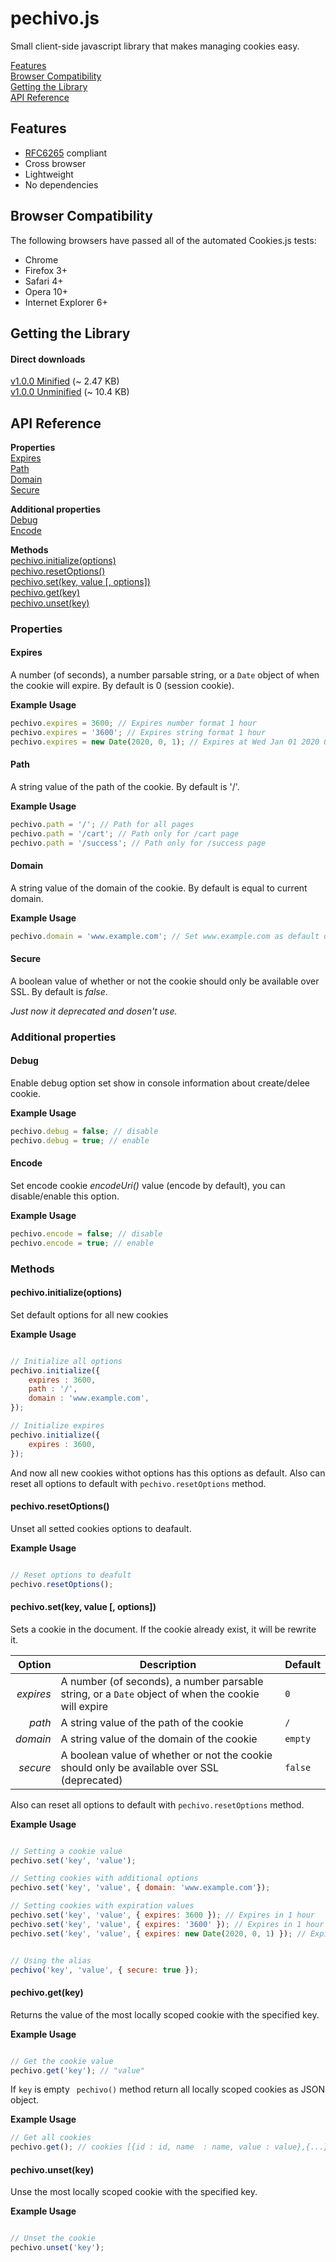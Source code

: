 # pechivo.js

Small client-side javascript library that makes managing cookies easy.

[Features](#features)  
[Browser Compatibility](#browser-compatibility)  
[Getting the Library](#getting-the-library)  
[API Reference](#api-reference)

## Features
- [RFC6265](http://www.rfc-editor.org/rfc/rfc6265.txt) compliant
- Cross browser
- Lightweight
- No dependencies

## Browser Compatibility
The following browsers have passed all of the automated Cookies.js tests:
- Chrome
- Firefox 3+
- Safari 4+
- Opera 10+
- Internet Explorer 6+

## Getting the Library
#### Direct downloads
[v1.0.0 Minified](https://raw.githubusercontent.com/evgv/pechivo/master/src/build/pechivo.min.js) (~ 2.47 KB)                          
[v1.0.0 Unminified](https://raw.githubusercontent.com/evgv/pechivo/master/src/build/pechivo.js) (~ 10.4 KB)


## API Reference

**Properties**  
[Expires](#expires)                                                                                                                   
[Path](#path)                                                                                                                         
[Domain](#domain)                                                                                                                     
[Secure](#secure)                                                                                                                     

**Additional properties**                                                                                                             
[Debug](#debyg)                                                                                                                       
[Encode](#encode)                                                                                                                     

**Methods**  
[pechivo.initialize(options)](#pechivo-initialize)  
[pechivo.resetOptions()](#pechivo-resetoptions)  
[pechivo.set(key, value [, options])](#pechivo-set)  
[pechivo.get(key)](#pechivo-get)  
[pechivo.unset(key)](#pechivo-unset)

### Properties

#### Expires
A number (of seconds), a number parsable string, or a `Date` object of when the cookie will expire. By default is 0 (session cookie).

**Example Usage**
```javascript
pechivo.expires = 3600; // Expires number format 1 hour
pechivo.expires = '3600'; // Expires string format 1 hour
pechivo.expires = new Date(2020, 0, 1); // Expires at Wed Jan 01 2020 00:00:00 GMT+0200
```

#### Path
A string value of the path of the cookie. By default is '/'.

**Example Usage**
```javascript
pechivo.path = '/'; // Path for all pages
pechivo.path = '/cart'; // Path only for /cart page
pechivo.path = '/success'; // Path only for /success page
```

#### Domain
A string value of the domain of the cookie. By default is equal to current domain. 

**Example Usage**
```javascript
pechivo.domain = 'www.example.com'; // Set www.example.com as default domain
```
#### Secure
A boolean value of whether or not the cookie should only be available over SSL. By default is _false_.

_Just now it deprecated and dosen't use._


### Additional properties

#### Debug
Enable debug option set show in console information about create/delee cookie.

**Example Usage**
```javascript
pechivo.debug = false; // disable
pechivo.debug = true; // enable
```
#### Encode
Set encode cookie _encodeUri()_ value (encode by default), you can disable/enable this option.

**Example Usage**
```javascript
pechivo.encode = false; // disable
pechivo.encode = true; // enable
```

### Methods

#### pechivo.initialize(options)

Set default options for all new cookies

**Example Usage**
```javascript

// Initialize all options 
pechivo.initialize({
    expires : 3600, 
    path : '/', 
    domain : 'www.example.com',
});

// Initialize expires
pechivo.initialize({
    expires : 3600, 
});

``` 
And now all new cookies withot options has this options as default.
Also can reset all options to default with `pechivo.resetOptions` method.

#### pechivo.resetOptions()

Unset all setted cookies options to deafault.

**Example Usage**
```javascript

// Reset options to deafult 
pechivo.resetOptions();

``` 

#### pechivo.set(key, value [, options])

Sets a cookie in the document. If the cookie already exist, it will be rewrite it.

| Option    | Description                                                                                        | Default     |
| --------: | -------------------------------------------------------------------------------------------------- | ----------- |
| *expires* | A number (of seconds), a number parsable string, or a `Date` object of when the cookie will expire | `0`         |
| *path*    | A string value of the path of the cookie                                                           | `/`         |
| *domain*  | A string value of the domain of the cookie                                                         | `empty`     |
| *secure*  | A boolean value of whether or not the cookie should only be available over SSL  (deprecated)       | `false`     |

Also can reset all options to default with `pechivo.resetOptions` method.

**Example Usage**
```javascript

// Setting a cookie value
pechivo.set('key', 'value');

// Setting cookies with additional options
pechivo.set('key', 'value', { domain: 'www.example.com'});

// Setting cookies with expiration values
pechivo.set('key', 'value', { expires: 3600 }); // Expires in 1 hour
pechivo.set('key', 'value', { expires: '3600' }); // Expires in 1 hour
pechivo.set('key', 'value', { expires: new Date(2020, 0, 1) }); // Expires at Wed Jan 01 2020 00:00:00 GMT+0200


// Using the alias
pechivo('key', 'value', { secure: true });
```

#### pechivo.get(key)

Returns the value of the most locally scoped cookie with the specified key.

**Example Usage**
```javascript

// Get the cookie value
pechivo.get('key'); // "value"
```

If `key` is empty ` pechivo()` method return all locally scoped cookies as JSON object.

**Example Usage**
```javascript
// Get all cookies
pechivo.get(); // cookies [{id : id, name  : name, value : value},{...}]
```  
    
#### pechivo.unset(key)

Unse the most locally scoped cookie with the specified key.

**Example Usage**
```javascript

// Unset the cookie 
pechivo.unset('key');
``` 
    
